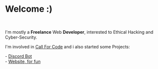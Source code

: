 <h1>Welcome :)</h1><br>

I'm mostly a **Freelance** Web **Developer**, interested to Ethical Hacking and Cyber-Security.
<br>
<p>I'm involved in <a href="https://developer.ibm.com/callforcode/">Call For Code</a> and i also started some Projects:</p>
<section>
  - <a href="https://quirky-leakey-2dc0eb.netlify.app/">Discord Bot</a><br>
  - <a href="https://kidseater.com/">Website, for fun</a>
</section>

